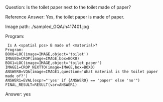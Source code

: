 Question: Is the toilet paper next to the toilet made of paper?

Reference Answer: Yes, the toilet paper is made of paper.

Image path: ./sampled_GQA/n417401.jpg

Program:

```
 Is A <spatial pos> B made of <material>?
Program:
BOX0=LOC(image=IMAGE,object='toilet')
IMAGE0=CROP(image=IMAGE,box=BOX0)
BOX1=LOC(image=IMAGE,object='toilet paper')
IMAGE1=CROP_NEXTTO(image=IMAGE,box=BOX0)
ANSWER0=VQA(image=IMAGE1,question='What material is the toilet paper made of?')
ANSWER1=EVAL(expr="'yes' if {ANSWER0} == 'paper' else 'no'")
FINAL_RESULT=RESULT(var=ANSWER1)
```
Answer: yes

